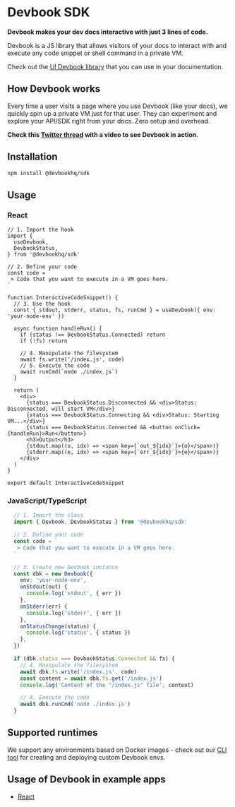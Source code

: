 # Devbook SDK
**Devbook makes your dev docs interactive with just 3 lines of code.**

Devbook is a JS library that allows visitors of your docs to interact with and execute any code snippet or shell command in a private VM.

Check out the [UI Devbook library](https://github.com/devbookhq/ui) that you can use in your documentation.

## How Devbook works
Every time a user visits a page where you use Devbook (like your docs), we quickly spin up a private VM just for that user.
They can experiment and explore your API/SDK right from your docs. Zero setup and overhead.

**Check this [Twitter thread](https://twitter.com/mlejva/status/1482767780265050126) with a video to see Devbook in action.**

## Installation
```sh
npm install @devbookhq/sdk
```
## Usage

### React
```tsx
// 1. Import the hook
import {
  useDevbook,
  DevbookStatus,
} from '@devbookhq/sdk'

// 2. Define your code
const code = `
 > Code that you want to execute in a VM goes here.
`

function InteractiveCodeSnippet() {
  // 3. Use the hook
  const { stdout, stderr, status, fs, runCmd } = useDevbook({ env: 'your-node-env' })

  async function handleRun() {
    if (status !== DevbookStatus.Connected) return
    if (!fs) return

    // 4. Manipulate the filesystem
    await fs.write('/index.js', code)
    // 5. Execute the code
    await runCmd(`node ./index.js`)
  }

  return (
    <div>
      {status === DevbookStatus.Disconnected && <div>Status: Disconnected, will start VM</div>}
      {status === DevbookStatus.Connecting && <div>Status: Starting VM...</div>}
      {status === DevbookStatus.Connected && <button onClick={handleRun}>Run</button>}
      <h3>Output</h3>
      {stdout.map((o, idx) => <span key={`out_${idx}`}>{o}</span>)}
      {stderr.map((e, idx) => <span key={`err_${idx}`}>{e}</span>)}
    </div>
  )
}

export default InteractiveCodeSnippet
```

### JavaScript/TypeScript
```ts
  // 1. Import the class
  import { Devbook, DevbookStatus } from '@devbookhq/sdk'

  // 2. Define your code
  const code = `
   > Code that you want to execute in a VM goes here.
  `

  // 3. Create new Devbook instance
  const dbk = new Devbook({
    env: 'your-node-env',
    onStdout(out) {
      console.log('stdout', { err })
    },
    onStderr(err) {
      console.log('stderr', { err })
    },
    onStatusChange(status) {
      console.log('status', { status })
    },
  })

  if (dbk.status === DevbookStatus.Connected && fs) {
    // 4. Manipulate the filesystem
    await dbk.fs.write('/index.js', code)
    const content = await dbk.fs.get('/index.js')
    console.log('Content of the "/index.js" file', content)

    // 4. Execute the code
    await dbk.runCmd('node ./index.js')
  }
```

## Supported runtimes
We support any environments based on Docker images - check out our [CLI tool](https://github.com/devbookhq/devbookctl) for creating and deploying custom Devbook envs.

## Usage of Devbook in example apps
- [React](examples/react-app)
